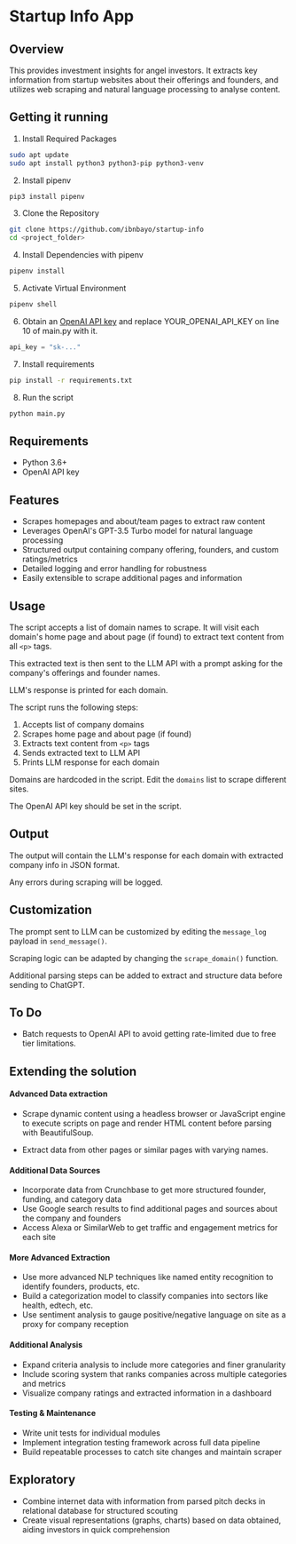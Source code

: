 Startup Info App
===============

## Overview

This provides investment insights for angel investors. It extracts key information from startup websites about their offerings and founders, and utilizes web scraping and natural language processing to analyse content.

Getting it running
------------------

 1. Install Required Packages

```bash
sudo apt update
sudo apt install python3 python3-pip python3-venv
```

 2. Install pipenv
 ```bash
pip3 install pipenv
```

 3. Clone the Repository

 ```bash
git clone https://github.com/ibnbayo/startup-info
cd <project_folder>
```

 4. Install Dependencies with pipenv

 ```bash
pipenv install
```
 5. Activate Virtual Environment

```bash
pipenv shell
```

 6. Obtain an [OpenAI API key](https://platform.openai.com) and replace YOUR_OPENAI_API_KEY on line 10 of main.py with it.
```python
api_key = "sk-..."
```

 7. Install requirements
 ```bash
pip install -r requirements.txt
```

 8. Run the script
 ```bash
python main.py
```

## Requirements

- Python 3.6+
- OpenAI API key

## Features

- Scrapes homepages and about/team pages to extract raw content 
- Leverages OpenAI's GPT-3.5 Turbo model for natural language processing
- Structured output containing company offering, founders, and custom ratings/metrics
- Detailed logging and error handling for robustness
- Easily extensible to scrape additional pages and information



## Usage

The script accepts a list of domain names to scrape. It will visit each domain's home page and about page (if found) to extract text content from all `<p>` tags.

This extracted text is then sent to the LLM API with a prompt asking for the company's offerings and founder names. 

LLM's response is printed for each domain.

The script runs the following steps:

1. Accepts list of company domains
2. Scrapes home page and about page (if found) 
3. Extracts text content from `<p>` tags
4. Sends extracted text to LLM API
5. Prints LLM response for each domain


Domains are hardcoded in the script. Edit the `domains` list to scrape different sites.

The OpenAI API key should be set in the script.

## Output

The output will contain the LLM's response for each domain with extracted company info in JSON format.

Any errors during scraping will be logged.

## Customization

The prompt sent to LLM can be customized by editing the `message_log` payload in `send_message()`.

Scraping logic can be adapted by changing the `scrape_domain()` function.

Additional parsing steps can be added to extract and structure data before sending to ChatGPT.

## To Do
- Batch requests to OpenAI API to avoid getting rate-limited due to free tier limitations.



## Extending the solution

#### Advanced Data extraction
- Scrape dynamic content using a headless browser or JavaScript engine to execute scripts on page and render HTML content before parsing with BeautifulSoup.

- Extract data from other pages or similar pages with varying names.

#### Additional Data Sources

- Incorporate data from Crunchbase to get more structured founder, funding, and category data
- Use Google search results to find additional pages and sources about the company and founders
- Access Alexa or SimilarWeb to get traffic and engagement metrics for each site

#### More Advanced Extraction

- Use more advanced NLP techniques like named entity recognition to identify founders, products, etc.
- Build a categorization model to classify companies into sectors like health, edtech, etc.
- Use sentiment analysis to gauge positive/negative language on site as a proxy for company reception

#### Additional Analysis

- Expand criteria analysis to include more categories and finer granularity
- Include scoring system that ranks companies across multiple categories and metrics
- Visualize company ratings and extracted information in a dashboard


#### Testing & Maintenance

- Write unit tests for individual modules 
- Implement integration testing framework across full data pipeline
- Build repeatable processes to catch site changes and maintain scraper 


## Exploratory

- Combine internet data with information from parsed pitch decks in relational database for structured scouting
- Create visual representations (graphs, charts) based on data obtained, aiding investors in quick comprehension
